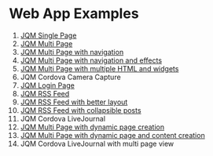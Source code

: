Web App Examples
================

1. [JQM Single Page](http://htmlpreview.github.com/?https://github.com/leoz2011/web-app-examples/blob/master/jqm-one-page/index.html)
2. [JQM Multi Page](http://htmlpreview.github.com/?https://github.com/leoz2011/web-app-examples/blob/master/jqm-multi-page/index.html)
3. [JQM Multi Page with navigation](http://htmlpreview.github.com/?https://github.com/leoz2011/web-app-examples/blob/master/jqm-multi-page-nav/index.html)
4. [JQM Multi Page with navigation and effects](http://htmlpreview.github.com/?https://github.com/leoz2011/web-app-examples/blob/master/jqm-multi-page-complex/index.html)
5. [JQM Multi Page with multiple HTML and widgets](http://rawgithub.com/leoz2011/web-app-examples/master/jqm-multi-page-more-complex/index.html)
6. JQM Cordova Camera Capture
7. [JQM Login Page](http://rawgithub.com/leoz2011/web-app-examples/master/jqm-login-page/index.html)
8. [JQM RSS Feed](http://htmlpreview.github.com/?https://github.com/leoz2011/web-app-examples/blob/master/jqm-rss-feed/index.html)
9. [JQM RSS Feed with better layout](http://htmlpreview.github.com/?https://github.com/leoz2011/web-app-examples/blob/master/jqm-rss-feed-complex/index.html)
10. [JQM RSS Feed with collapsible posts](http://htmlpreview.github.com/?https://github.com/leoz2011/web-app-examples/blob/master/jqm-rss-feed-more-complex/index.html)
11. JQM Cordova LiveJournal
12. [JQM Multi Page with dynamic page creation](http://htmlpreview.github.com/?https://github.com/leoz2011/web-app-examples/blob/master/jqm-multi-page-dynamic/index.html)
13. [JQM Multi Page with dynamic page and content creation](http://htmlpreview.github.com/?https://github.com/leoz2011/web-app-examples/blob/master/jqm-multi-page-content-dynamic/index.html)
14. JQM Cordova LiveJournal with multi page view

